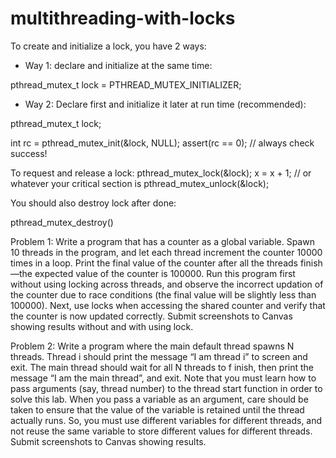 # multithreading-with-locks
To create and initialize a lock, you have 2 ways:

- Way 1: declare and initialize at the same time:

pthread_mutex_t lock = PTHREAD_MUTEX_INITIALIZER;

- Way 2: Declare first and initialize it later at run time (recommended):

pthread_mutex_t lock;

int rc = pthread_mutex_init(&lock, NULL);
assert(rc == 0); // always check success!

To request and release a lock:
pthread_mutex_lock(&lock);
x = x + 1; // or whatever your critical section is
pthread_mutex_unlock(&lock);

You should also destroy lock after done:

pthread_mutex_destroy()

Problem 1: Write a program that has a counter as a global variable. Spawn 10 threads in the program, and let each thread increment the counter 10000 times in a loop. Print the final value of the counter after all the threads finish—the expected value of the counter is 100000. Run this program first without using locking across threads, and observe the incorrect updation of the counter due to race conditions (the final value will be slightly less than 100000). Next, use locks when accessing the shared counter and verify that the counter is now updated correctly. Submit screenshots to Canvas showing results without and with using lock.

Problem 2: Write a program where the main default thread spawns N threads. Thread i should print the message “I am thread i” to screen and exit. The main thread should wait for all N threads to f inish, then print the message “I am the main thread”, and exit. Note that you must learn how to pass arguments (say, thread number) to the thread start function in order to solve this lab. When you pass a variable as an argument, care should be taken to ensure that the value of the variable is retained until the thread actually runs. So, you must use different variables for different threads, and not reuse the same variable to store different values for different threads. Submit screenshots to Canvas showing results.
